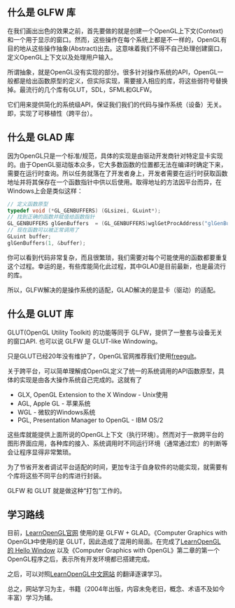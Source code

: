 ## 什么是 GLFW 库

在我们画出出色的效果之前，首先要做的就是创建一个OpenGL上下文(Context)和一个用于显示的窗口。然而，这些操作在每个系统上都是不一样的，OpenGL有目的地从这些操作抽象(Abstract)出去。这意味着我们不得不自己处理创建窗口，定义OpenGL上下文以及处理用户输入。

所谓抽象，就是OpenGL没有实现的部分。很多针对操作系统的API，OpenGL一般都是给出函数原型的定义，但实际实现，需要接入相应的库，将这些弱符号替换掉。最流行的几个库有GLUT，SDL，SFML和GLFW。

它们用来提供简化的系统级API，保证我们我们的代码与操作系统（设备）无关。即，实现了可移植性（跨平台）。

## 什么是 GLAD 库

因为OpenGL只是一个标准/规范，具体的实现是由驱动开发商针对特定显卡实现的。由于OpenGL驱动版本众多，它大多数函数的位置都无法在编译时确定下来，需要在运行时查询。所以任务就落在了开发者身上，开发者需要在运行时获取函数地址并将其保存在一个函数指针中供以后使用。取得地址的方法因平台而异，在Windows上会是类似这样：

```c
// 定义函数原型
typedef void (*GL_GENBUFFERS) (GLsizei, GLuint*);
// 找到正确的函数并赋值给函数指针
GL_GENBUFFERS glGenBuffers  = (GL_GENBUFFERS)wglGetProcAddress("glGenBuffers");
// 现在函数可以被正常调用了
GLuint buffer;
glGenBuffers(1, &buffer);
```

你可以看到代码非常复杂，而且很繁琐，我们需要对每个可能使用的函数都要重复这个过程。幸运的是，有些库能简化此过程，其中GLAD是目前最新，也是最流行的库。

所以，GLFW解决的是操作系统的适配，GLAD解决的是显卡（驱动）的适配。

## 什么是 GLUT 库

GLUT(OpenGL Utility Toolkit) 的功能等同于 GLFW，提供了一整套与设备无关的窗口API. 也可以说 GLFW 是 GLUT-like Windowing。

只是GLUT已经20年没有维护了，OpenGL官网推荐我们使用[freegult](https://sourceforge.net/projects/freeglut/)。

关于跨平台，可以简单理解成OpenGL定义了统一的系统调用的API函数原型，具体的实现是由各大操作系统自己完成的。这就有了

- GLX, OpenGL Extension to the X Window - Unix使用
- AGL, Apple GL                         - 苹果系统
- WGL                                   - 微软的Windows系统
- PGL, Presentation Manager to OpenGL   - IBM OS/2

这些库就能提供上面所说的OpenGL上下文（执行环境）。然而对于一款跨平台的图形界面应用，各种库的接入、系统调用时不同运行环境（通常通过宏）的判断等会让程序显得非常繁琐。

为了节省开发者调试平台适配的时间，更加专注于自身软件的功能实现，就需要有个库将这些不同平台的库进行封装。

GLFW 和 GLUT 就是做这种“打包”工作的。

## 学习路线

目前，[LearnOpenGL官网](https://learnopengl.com/) 使用的是 GLFW + GLAD。《Computer Graphics with OpenGL》中使用的是 GLUT，因此造成了混用的局面。在完成了[LearnOpenGL 的 Hello Window](https://learnopengl.com/Getting-started/Hello-Window) 以及《Computer Graphics with OpenGL》第二章的第一个OpenGL程序之后，表示所有开发环境都已搭建完成。

之后，可以对照[LearnOpenGL中文网站](https://learnopengl-cn.github.io/) 的翻译逐课学习。

总之，网站学习为主，书籍（2004年出版，内容未免老旧，概念、术语不及如今丰富）学习为辅。
